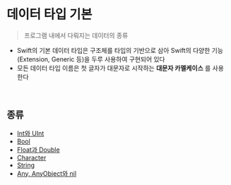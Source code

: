 # 데이터 타입 기본
> 프로그램 내에서 다뤄지는 데이터의 종류

- Swift의 기본 데이터 타입은 구조체를 타입의 기반으로 삼아 Swift의 다양한 기능(Extension, Generic 등)을 두루 사용하여 구현되어 있다
- 모든 데이터 타입 이름은 첫 글자가 대문자로 시작하는 **대문자 카멜케이스** 를 사용한다
<br>

## 종류
- [Int와 UInt](https://github.com/jihoooo97/TIL/tree/main/Swift/데이터%20타입/1.%20기본/Int와%20UInt.md)
- [Bool](https://github.com/jihoooo97/TIL/tree/main/Swift/데이터%20타입/1.%20기본/Bool.md)
- [Float과 Double](https://github.com/jihoooo97/TIL/tree/main/Swift/데이터%20타입/1.%20기본/Float과%20Double.md)
- [Character](https://github.com/jihoooo97/TIL/tree/main/Swift/데이터%20타입/1.%20기본/Character.md)
- [String](https://github.com/jihoooo97/TIL/tree/main/Swift/데이터%20타입/1.%20기본/String.md)
- [Any, AnyObject와 nil](https://github.com/jihoooo97/TIL/tree/main/Swift/데이터%20타입/1.%20기본/Any,%20AnyObject와%20nil.md)

